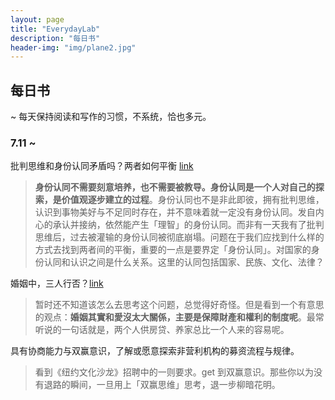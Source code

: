 ```yaml
---
layout: page
title: "EverydayLab"
description: "每日书"
header-img: "img/plane2.jpg"
---
```


## 每日书
~ 每天保持阅读和写作的习惯，不系统，恰也多元。

### 7.11 ~ 

批判思维和身份认同矛盾吗？两者如何平衡 [link](https://theinitium.com/roundtable/20170710-roundtable-growth-Identity-education/)
> **身份认同不需要刻意培养，也不需要被教导。身份认同是一个人对自己的探索，是价值观逐步建立的过程**。身份认同也不是非此即彼，拥有批判思维，认识到事物美好与不足同时存在，并不意味着就一定没有身份认同。发自内心的承认并接纳，依然能产生「理智」的身份认同。而非有一天我有了批判思维后，过去被灌输的身份认同被彻底崩塌。问题在于我们应找到什么样的方式去找到两者间的平衡，重要的一点是要界定「身份认同」。对国家的身份认同和认识之间是什么关系。这里的认同包括国家、民族、文化、法律？

婚姻中，三人行否？[link](https://theinitium.com/roundtable/20170707-roundtable-gender-marriage-of-two/)
> 暂时还不知道该怎么去思考这个问题，总觉得好奇怪。但是看到一个有意思的观点：**婚姻其實和愛沒太大關係，主要是保障財產和權利的制度呢**。最常听说的一句话就是，两个人供房贷、养家总比一个人来的容易呢。

具有协商能力与双赢意识，了解或愿意探索非营利机构的募资流程与规律。
> 看到《纽约文化沙龙》招聘中的一则要求。get 到双赢意识。那些你以为没有退路的瞬间，一旦用上「双赢思维」思考，退一步柳暗花明。
